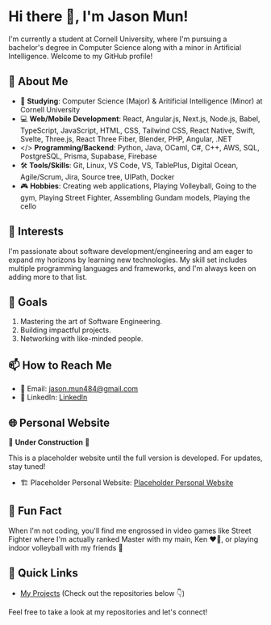 # Hi there 👋, I'm Jason Mun!

I'm currently a student at Cornell University, where I'm pursuing a bachelor's degree in Computer Science along with a minor in Artificial Intelligence. Welcome to my GitHub profile!

## 🌱 About Me

- 🏫 **Studying**: Computer Science (Major) & Aritificial Intelligence (Minor) at Cornell University
- 💻 **Web/Mobile Development**: React, Angular.js, Next.js, Node.js, Babel, TypeScript, JavaScript, HTML, CSS, Tailwind CSS, React Native, Swift, Svelte, Three.js, React Three Fiber, Blender, PHP, Angular, .NET
- </> **Programming/Backend**: Python, Java, OCaml, C#, C++,  AWS, SQL, PostgreSQL, Prisma, Supabase, Firebase
- 🛠 **Tools/Skills**: Git, Linux, VS Code, VS, TablePlus, Digital Ocean, Agile/Scrum, Jira, Source tree, UIPath, Docker
- 🎮 **Hobbies**: Creating web applications, Playing Volleyball, Going to the gym, Playing Street Fighter, Assembling Gundam models, Playing the cello

## 🌟 Interests

I'm passionate about software development/engineering and am eager to expand my horizons by learning new technologies. My skill set includes multiple programming languages and frameworks, and I'm always keen on adding more to that list.

## 🎯 Goals

1. Mastering the art of Software Engineering.
2. Building impactful projects.
3. Networking with like-minded people.

## 📫 How to Reach Me

- 📧 Email: [jason.mun484@gmail.com](mailto:jason.mun484@gmail.com)
- 💼 LinkedIn: [LinkedIn](https://www.linkedin.com/in/jason-mun-25181b1b9/)

## 🌐 Personal Website
🚧 **Under Construction** 🚧

This is a placeholder website until the full version is developed. For updates, stay tuned!

- 🏗️ Placeholder Personal Website: [Placeholder Personal Website](https://jason-mun-fallback-website.vercel.app/)


## 🎵 Fun Fact

When I'm not coding, you'll find me engrossed in video games like Street Fighter where I'm actually ranked Master with my main, Ken ❤️‍🔥, or playing indoor volleyball with my friends 🏐

## 🔗 Quick Links

- [My Projects](#) (Check out the repositories below 👇)

Feel free to take a look at my repositories and let's connect!
